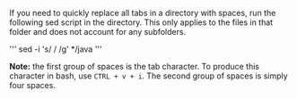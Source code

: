 If you need to quickly replace all tabs in a directory with spaces, run the following sed script in the directory. This only applies to the files in that folder and does not account for any subfolders.

'''
sed -i 's/	/    /g' */java
'''

**Note:** the first group of spaces is the tab character. To produce this character in bash, use `CTRL + v + i`. The second group of spaces is simply four spaces.
